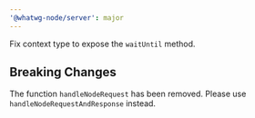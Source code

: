 ```yaml
---
'@whatwg-node/server': major
---
```


Fix context type to expose the `waitUntil` method.

## Breaking Changes

The function `handleNodeRequest` has been removed. Please use `handleNodeRequestAndResponse` instead.

